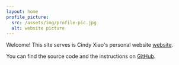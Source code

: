 ```yaml
---
layout: home
profile_picture:
  src: /assets/img/profile-pic.jpg
  alt: website picture
---
```


<p>
  Welcome! This site serves is Cindy Xiao's personal website <a href="(https://cindyxiao1.github.io/)">website</a>.
</p>

<p>
  You can find the source code and the instructions on <a href="https://github.com/eliottvincent/bay">GitHub</a>.
</p>
